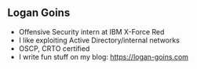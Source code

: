 ## Logan Goins

- Offensive Security intern at IBM X-Force Red
- I like exploiting Active Directory/internal networks
- OSCP, CRTO certified
- I write fun stuff on my blog: https://logan-goins.com

